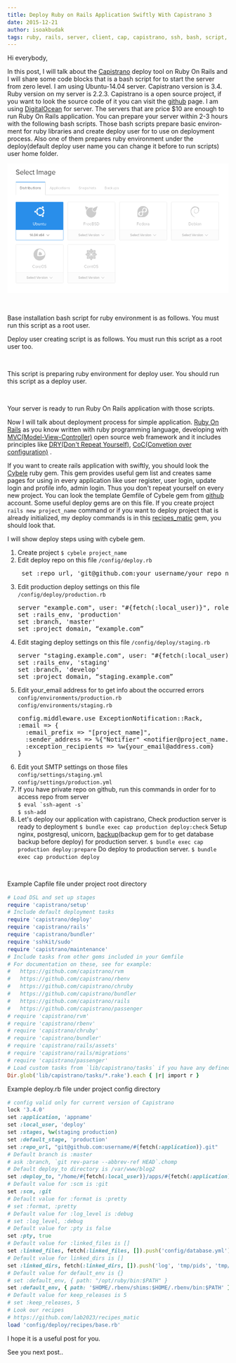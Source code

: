 ```yaml
---
title: Deploy Ruby on Rails Application Swiftly With Capistrano 3
date: 2015-12-21
author: isoakbudak
tags: ruby, rails, server, client, cap, capistrano, ssh, bash, script, ruby on rails, capistrano 3, web, cybele, deploy, shell, ubuntu, vps, rbenv, en
---
```


Hi everybody,

In this post, I will talk about the  <a href="https://github.com/capistrano/capistrano" target="_blank">Capistrano</a>  deploy tool on Ruby On Rails and I will share some code blocks that is a bash script for to start the server from zero level. I am using Ubuntu-14.04 server. Capistrano version is 3.4. Ruby version on my server is 2.2.3. Capistrano is a open source project, if you want to look the source code of it you can visit the <a href="https://github.com/capistrano/capistrano" target="_blank">github</a> page. I am using <a href="https://www.digitalocean.com/pricing/" target="_blank">DigitalOcean</a> for server.  The servers that are price $10  are enough to run Ruby On Rails application. You can prepare your server within 2-3 hours w<span id="result_box" class="short_text" lang="en"><span class="hps">ith</span> <span class="hps">the following bash</span> <span class="hps">scripts. Those bash scripts prepare basic environment for ruby libraries and create deploy user for to use on deployment process.  Also one of them prepares ruby environment under the deploy(default deploy user name you can change it  before to run scripts) user home folder.</span></span>

![Digital Ocean](../assets/images/articles/2015-12-21-ruby-on-rails-digital-ocean.png)

&nbsp;

Base installation bash script for ruby environment is as follows. You must run this script as a root user.

<script src="https://gist.github.com/ismailakbudak/6e42120bc86b20b7dc15.js"></script>  Deploy user creating script is as follows. You must run this script as a root user too. <script src="https://gist.github.com/ismailakbudak/e2cbcd17c54967b9b387.js"></script>

&nbsp;

This script  is preparing ruby environment for deploy user. You should run this script as a deploy user.

<script src="https://gist.github.com/ismailakbudak/9fb946df9f6ec469c7db.js"></script>

&nbsp;

Your server is ready to run Ruby On Rails application  with those scripts.

Now I will talk about deployment process for simple application.
<a href="https://en.wikipedia.org/wiki/Ruby_on_Rails" target="_blank">Ruby On Rails</a> as you know written with ruby programming language,  developing with <a href="https://en.wikipedia.org/wiki/Model%E2%80%93view%E2%80%93controller" target="_blank">MVC(Model-View-Controller)</a> open source web framework and it includes principles like <a href="https://en.wikipedia.org/wiki/Don't_repeat_yourself" target="_blank">DRY(Don't Repeat Yourself)</a>, <a href="https://en.wikipedia.org/wiki/Convention_over_configuration" target="_blank">CoC(Convetion over configuration)</a> .

If you want to create rails application with swiftly, you should look the <a href="https://rubygems.org/gems/cybele" target="_blank">Cybele</a> ruby gem. This gem provides useful gem list and creates same pages for using in every application like user register, user login, update login and profile info, admin login. Thus you don't repeat yourself on every new project. You can look the template Gemfile of Cybele gem from <a href="https://github.com/lab2023/cybele/blob/develop/templates/cybele_Gemfile">github</a> account.  Some useful deploy gems are on this file.
If you create project  <code>rails new project_name</code>  command or if you want to deploy project that is already initialized, my deploy commands is in this <a href="https://github.com/lab2023/recipes_matic">recipes_matic</a> gem, you should look that.

I will show deploy steps using with cybele gem.
<ol>
	<li>Create project <code>$ cybele project_name</code></li>
	<li>Edit deploy repo on this file <code>/config/deploy.rb</code>
<pre> set :repo_url, 'git@github.com:your_username/your_repo_name.git'</pre>
</li>
	<li>Edit production deploy settings on this file <code> /config/deploy/production.rb </code>
<pre>
server "example.com", user: "#{fetch(:local_user)}", roles: %w{app db web}, primary: true, port: 22
set :rails_env, 'production'
set :branch, 'master'
set :project_domain, “example.com”
</pre>
</li>
	<li>Edit staging deploy settings on this file <code>/config/deploy/staging.rb</code>
<pre>
server "staging.example.com", user: "#{fetch(:local_user)}", roles: %w{app db web}, primary: true, port: 22
set :rails_env, 'staging'
set :branch, 'develop'
set :project_domain, “staging.example.com”
</pre>
</li>
	<li> Edit your_email address for to get info about the occurred errors
<br/><code>config/environments/production.rb </code><br/> <code>config/environments/staging.rb</code>
<pre>config.middleware.use ExceptionNotification::Rack,
:email =&gt; {
  :email_prefix =&gt; "[project_name]",
  :sender_address =&gt; %{"Notifier" &lt;notifier@project_name.com&gt;},
  :exception_recipients =&gt; %w{your_email@address.com}
}
</pre>
</li>
	<li>Edit yout SMTP settings on those files <br/><code>config/settings/staging.yml</code><br/> <code>config/settings/production.yml</code></li>
	<li>If you have private repo on github, run this commands in order for to access repo from server <br/><code>$ eval `ssh-agent -s`</code><br/> <code>$ ssh-add </code></li>
	<li>Let's deploy our application with capistrano,
Check production server is ready to deployment
<code>$ bundle exec cap production deploy:check</code>
Setup nginx, postgresql, unicorn, <a href="http://meskyanichi.github.io/backup/v3/">backup</a>(backup gem for to get database backup before deploy) for production server.
<code>$ bundle exec cap production deploy:prepare</code>
Do deploy to production server.
<code>$ bundle exec cap production deploy</code></li>
</ol>
&nbsp;

Example Capfile file under project root directory

```rb
# Load DSL and set up stages
require 'capistrano/setup'
# Include default deployment tasks
require 'capistrano/deploy'
require 'capistrano/rails'
require 'capistrano/bundler'
require 'sshkit/sudo'
require 'capistrano/maintenance'
# Include tasks from other gems included in your Gemfile
# For documentation on these, see for example:
#   https://github.com/capistrano/rvm
#   https://github.com/capistrano/rbenv
#   https://github.com/capistrano/chruby
#   https://github.com/capistrano/bundler
#   https://github.com/capistrano/rails
#   https://github.com/capistrano/passenger
# require 'capistrano/rvm'
# require 'capistrano/rbenv'
# require 'capistrano/chruby'
# require 'capistrano/bundler'
# require 'capistrano/rails/assets'
# require 'capistrano/rails/migrations'
# require 'capistrano/passenger'
# Load custom tasks from `lib/capistrano/tasks` if you have any defined
Dir.glob('lib/capistrano/tasks/*.rake').each { |r| import r }
```


Example deploy.rb file under project config directory

```rb
# config valid only for current version of Capistrano
lock '3.4.0'
set :application, 'appname'
set :local_user, 'deploy'
set :stages, %w(staging production)
set :default_stage, 'production'
set :repo_url, "git@github.com:username/#{fetch(:application)}.git"
# Default branch is :master
# ask :branch, `git rev-parse --abbrev-ref HEAD`.chomp
# Default deploy_to directory is /var/www/blog2
set :deploy_to, "/home/#{fetch(:local_user)}/apps/#{fetch(:application)}"
# Default value for :scm is :git
set :scm, :git
# Default value for :format is :pretty
# set :format, :pretty
# Default value for :log_level is :debug
# set :log_level, :debug
# Default value for :pty is false
set :pty, true
# Default value for :linked_files is []
set :linked_files, fetch(:linked_files, []).push('config/database.yml')
# Default value for linked_dirs is []
set :linked_dirs, fetch(:linked_dirs, []).push('log', 'tmp/pids', 'tmp/cache', 'tmp/sockets', 'vendor/bundle', 'public/system', 'public/upload', 'public/images', 'public/seat_images')
# Default value for default_env is {}
# set :default_env, { path: "/opt/ruby/bin:$PATH" }
set :default_env, { path: '$HOME/.rbenv/shims:$HOME/.rbenv/bin:$PATH' }
# Default value for keep_releases is 5
# set :keep_releases, 5
# Look our recipes
# https://github.com/lab2023/recipes_matic
load 'config/deploy/recipes/base.rb'
```

I hope it is a useful post for you.

See you next post..